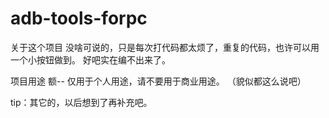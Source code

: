 # adb-tools-forpc
关于这个项目
没啥可说的，只是每次打代码都太烦了，重复的代码，也许可以用一个小按钮做到。
好吧实在编不出来了。

项目用途
额-- 仅用于个人用途，请不要用于商业用途。
（貌似都这么说吧）

tip：其它的，以后想到了再补充吧。
